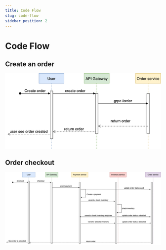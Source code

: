 ```yaml
---
title: Code Flow
slug: code-flow
sidebar_position: 2
---
```


# Code Flow

## Create an order

![create order](/img/create-order.png)

## Order checkout

![order checkout](/img/order-checkout.png)
